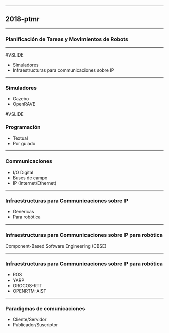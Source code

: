 
----
## 2018-ptmr
----
### Planificación de Tareas y Movimientos de Robots
----
#VSLIDE

- Simuladores
- Infraestructuras para communicaciones sobre IP
---
### Simuladores

- Gazebo
- OpenRAVE

#VSLIDE
### Programación

- Textual
- Por guiado

---
### Communicaciones

- I/O Digital
- Buses de campo
- IP (Internet/Ethernet)

---
### Infraestructuras para Communicaciones sobre IP

- Genéricas
- Para robótica
---
### Infraestructuras para Communicaciones sobre IP para robótica

Component-Based Software Engineering (CBSE)

---
### Infraestructuras para Communicaciones sobre IP para robótica

- ROS
- YARP
- OROCOS-RTT
- OPENRTM-AIST

---
### Paradigmas de comunicaciones

- Cliente/Servidor
- Publicador/Suscriptor

